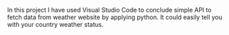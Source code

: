 In this project I have used Visual Studio Code to conclude simple API to fetch data from weather website by applying python. It could easily tell you with your country weather status.

